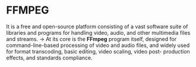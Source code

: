 # FFMPEG
It is a free and open-source platform consisting of a vast
software suite of libraries and programs for handling video, audio, and other
multimedia files and streams. 
-> At its core is the **FFmpeg** program itself,
designed for command-line-based processing of video and audio files, and
widely used for format transcoding, basic editing, video scaling, video post-
production effects, and standards compliance.


